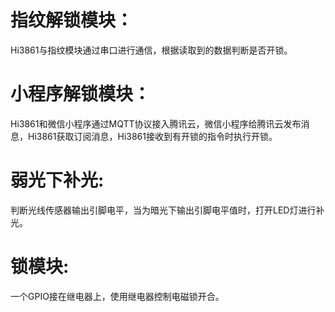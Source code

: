 # 指纹解锁模块：
Hi3861与指纹模块通过串口进行通信，根据读取到的数据判断是否开锁。
# 小程序解锁模块：
Hi3861和微信小程序通过MQTT协议接入腾讯云，微信小程序给腾讯云发布消息，Hi3861获取订阅消息，Hi3861接收到有开锁的指令时执行开锁。
# 弱光下补光:
判断光线传感器输出引脚电平，当为暗光下输出引脚电平值时，打开LED灯进行补光。
# 锁模块:
一个GPIO接在继电器上，使用继电器控制电磁锁开合。
